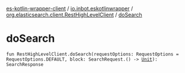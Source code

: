 [es-kotlin-wrapper-client](../../index.md) / [io.inbot.eskotlinwrapper](../index.md) / [org.elasticsearch.client.RestHighLevelClient](index.md) / [doSearch](./do-search.md)

# doSearch

`fun RestHighLevelClient.doSearch(requestOptions: RequestOptions = RequestOptions.DEFAULT, block: SearchRequest.() -> `[`Unit`](https://kotlinlang.org/api/latest/jvm/stdlib/kotlin/-unit/index.html)`): SearchResponse`